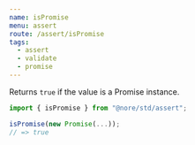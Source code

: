 ```yaml
---
name: isPromise
menu: assert
route: /assert/isPromise
tags:
  - assert
  - validate
  - promise
---
```


Returns `true` if the value is a Promise instance.

```js
import { isPromise } from "@nore/std/assert";

isPromise(new Promise(...));
// => true
```
